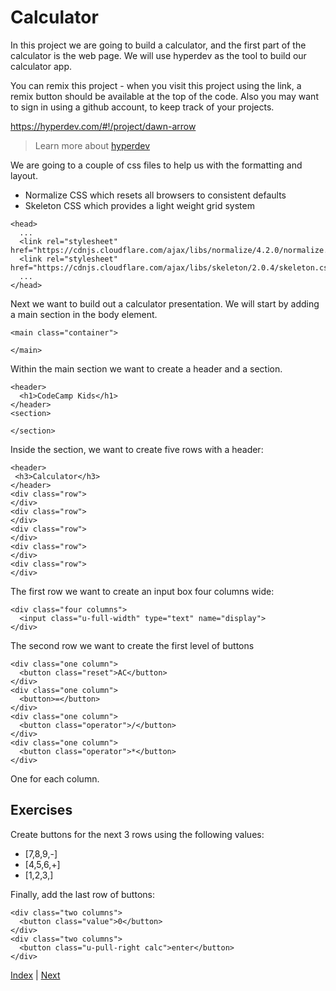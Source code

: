 # Calculator

In this project we are going to build a calculator, and the first part of the calculator is the web page. We will use hyperdev as the tool to build our calculator app.

You can remix this project - when you visit this project using the link, a remix button should be available at the top of the code. Also you may want to sign in using a github account, to keep track of your projects.

https://hyperdev.com/#!/project/dawn-arrow

> Learn more about [hyperdev](https://hyperdev.com/about/)

We are going to a couple of css files to help us with the formatting and layout.

* Normalize CSS which resets all browsers to consistent defaults
* Skeleton CSS which provides a light weight grid system

```
<head>
  ...
  <link rel="stylesheet" href="https://cdnjs.cloudflare.com/ajax/libs/normalize/4.2.0/normalize.css">
  <link rel="stylesheet" href="https://cdnjs.cloudflare.com/ajax/libs/skeleton/2.0.4/skeleton.css">
  ...
</head>
```

Next we want to build out a calculator presentation. We will start by adding a main section in the body element.

```
<main class="container">

</main>
```

Within the main section we want to create a header and a section.

```
<header>
  <h1>CodeCamp Kids</h1>
</header>
<section>

</section>
```

Inside the section, we want to create five rows with a header:

```
<header>
 <h3>Calculator</h3>
</header>
<div class="row">
</div>
<div class="row">
</div>
<div class="row">
</div>
<div class="row">
</div>
<div class="row">
</div>
```

The first row we want to create an input box four columns wide:

```
<div class="four columns">
  <input class="u-full-width" type="text" name="display">
</div>
```

The second row we want to create the first level of buttons

```
<div class="one column">
  <button class="reset">AC</button>
</div>
<div class="one column">
  <button>=</button>
</div>
<div class="one column">
  <button class="operator">/</button>
</div>
<div class="one column">
  <button class="operator">*</button>
</div>
```

One for each column.

## Exercises

Create buttons for the next 3 rows using the following values:

- [7,8,9,-]
- [4,5,6,+]
- [1,2,3,]

Finally, add the last row of buttons:

```
<div class="two columns">
  <button class="value">0</button>
</div>
<div class="two columns">
  <button class="u-pull-right calc">enter</button>
</div>
```

[Index](.) | [Next](2)
